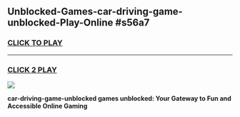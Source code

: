 
## Unblocked-Games-car-driving-game-unblocked-Play-Online #s56a7
<h3>
<a href="https://news.freeplayer.one?title=car-driving-game-unblocked&ref=3">CLICK TO PLAY</a></h3>
<hr>

<h3>
<a href="https://news.freeplayer.one?title=car-driving-game-unblocked&ref=3">CLICK 2 PLAY</a>
  
</h3>

<a href="https://news.freeplayer.one?title=car-driving-game-unblocked&ref=3"><img src="https://clearcache.store/games.png"></a>


**car-driving-game-unblocked games unblocked: Your Gateway to Fun and Accessible Online Gaming**
